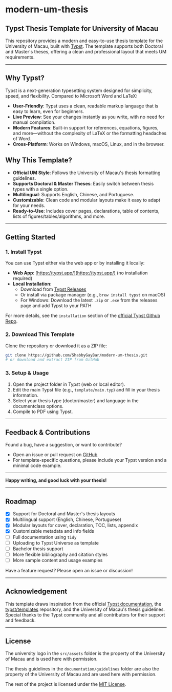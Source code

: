 # modern-um-thesis

## Typst Thesis Template for University of Macau

This repository provides a modern and easy-to-use thesis template for the University of Macau, built with [Typst](https://typst.app/). The template supports both Doctoral and Master's theses, offering a clean and professional layout that meets UM requirements.

---

## Why Typst?

Typst is a next-generation typesetting system designed for simplicity, speed, and flexibility. Compared to Microsoft Word and LaTeX:

- **User-Friendly**: Typst uses a clean, readable markup language that is easy to learn, even for beginners.
- **Live Preview**: See your changes instantly as you write, with no need for manual compilation.
- **Modern Features**: Built-in support for references, equations, figures, and more—without the complexity of LaTeX or the formatting headaches of Word.
- **Cross-Platform**: Works on Windows, macOS, Linux, and in the browser.

## Why This Template?

- **Official UM Style**: Follows the University of Macau's thesis formatting guidelines.
- **Supports Doctoral & Master Theses**: Easily switch between thesis types with a single option.
- **Multilingual**: Supports English, Chinese, and Portuguese.
- **Customizable**: Clean code and modular layouts make it easy to adapt for your needs.
- **Ready-to-Use**: Includes cover pages, declarations, table of contents, lists of figures/tables/algorithms, and more.

---

## Getting Started

### 1. Install Typst

You can use Typst either via the web app or by installing it locally:

- **Web App**: [https://typst.app/](https://typst.app/) (no installation required)
- **Local Installation:**
	- Download from [Typst Releases](https://github.com/typst/typst/releases)
	- Or install via package manager (e.g., `brew install typst` on macOS)
	- For Windows: Download the latest `.zip` or `.exe` from the releases page and add Typst to your PATH

For more details, see the `installation` section of the [official Typst Github Repo](https://github.com/typst/typst).

### 2. Download This Template

Clone the repository or download it as a ZIP file:

```sh
git clone https://github.com/ShabbyGayBar/modern-um-thesis.git
# or download and extract ZIP from GitHub
```

### 3. Setup & Usage

1. Open the project folder in Typst (web or local editor).
2. Edit the main Typst file (e.g., `template/main.typ`) and fill in your thesis information.
3. Select your thesis type (doctor/master) and language in the documentclass options.
4. Compile to PDF using Typst.

---

## Feedback & Contributions

Found a bug, have a suggestion, or want to contribute?

- Open an issue or pull request on [GitHub](https://github.com/ShabbyGayBar/modern-um-thesis)
- For template-specific questions, please include your Typst version and a minimal code example.

---

**Happy writing, and good luck with your thesis!**

---

## Roadmap

- [x] Support for Doctoral and Master's thesis layouts
- [x] Multilingual support (English, Chinese, Portuguese)
- [x] Modular layouts for cover, declaration, TOC, lists, appendix
- [x] Customizable metadata and info fields
- [ ] Full documentation using `tidy`
- [ ] Uploading to Typst Universe as template
- [ ] Bachelor thesis support
- [ ] More flexible bibliography and citation styles
- [ ] More sample content and usage examples

Have a feature request? Please open an issue or discussion!

---

## Acknowledgement

This template draws inspiration from the official [Typst documentation](https://typst.app/docs/), the [typst/templates](https://github.com/typst/templates) repository, and the University of Macau's thesis guidelines. Special thanks to the Typst community and all contributors for their support and feedback.

--- 

## License

The university logo in the `src/assets` folder is the property of the University of Macau and is used here with permission. 

The thesis guidelines in the `documentation/guidelines` folder are also the property of the University of Macau and are used here with permission.

The rest of the project is licensed under the [MIT License](LICENSE).
